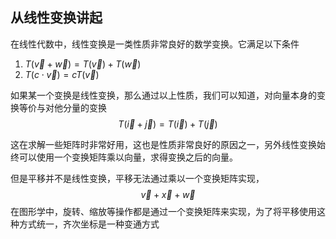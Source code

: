 ## 从线性变换讲起
在线性代数中，线性变换是一类性质非常良好的数学变换。它满足以下条件
1. $T(\vec{v}+\vec{w}) = T(\vec{v})+T(\vec{w})$
2. $T (c \cdot \vec{v}) =cT (\vec{v})$

如果某一个变换是线性变换，那么通过以上性质，我们可以知道，对向量本身的变换等价与对他分量的变换
$$
T(\vec{i}+\vec{j}) = T(\vec{i})+T(\vec{j})
$$

这在求解一些矩阵时非常好用，这也是性质非常良好的原因之一，另外线性变换始终可以使用一个变换矩阵乘以向量，求得变换之后的向量。

但是平移并不是线性变换，平移无法通过乘以一个变换矩阵实现，
$$
\vec{v}+\vec{x}+\vec{w}
$$
在图形学中，旋转、缩放等操作都是通过一个变换矩阵来实现，为了将平移使用这种方式统一，齐次坐标是一种变通方式

